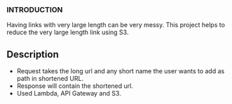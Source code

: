 ### INTRODUCTION

Having links with very large length can be very messy. This project helps to reduce the very large length link using S3.

## Description

- Request takes the long url and any short name the user wants to add as path in shortened URL.
- Response will contain the shortened url.
- Used Lambda, API Gateway and S3.
